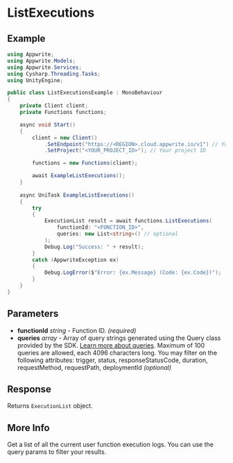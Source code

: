 # ListExecutions

## Example

```csharp
using Appwrite;
using Appwrite.Models;
using Appwrite.Services;
using Cysharp.Threading.Tasks;
using UnityEngine;

public class ListExecutionsExample : MonoBehaviour
{
    private Client client;
    private Functions functions;

    async void Start()
    {
        client = new Client()
            .SetEndpoint("https://<REGION>.cloud.appwrite.io/v1") // Your API Endpoint
            .SetProject("<YOUR_PROJECT_ID>"); // Your project ID

        functions = new Functions(client);

        await ExampleListExecutions();
    }
    
    async UniTask ExampleListExecutions()
    {
        try
        {
            ExecutionList result = await functions.ListExecutions(
                functionId: "<FUNCTION_ID>",
                queries: new List<string>() // optional
            );
            Debug.Log("Success: " + result);
        }
        catch (AppwriteException ex)
        {
            Debug.LogError($"Error: {ex.Message} (Code: {ex.Code})");
        }
    }
}
```

## Parameters

- **functionId** *string* - Function ID. *(required)* 
- **queries** *array* - Array of query strings generated using the Query class provided by the SDK. [Learn more about queries](https://appwrite.io/docs/queries). Maximum of 100 queries are allowed, each 4096 characters long. You may filter on the following attributes: trigger, status, responseStatusCode, duration, requestMethod, requestPath, deploymentId *(optional)*

## Response

Returns `ExecutionList` object.
## More Info

Get a list of all the current user function execution logs. You can use the query params to filter your results.

